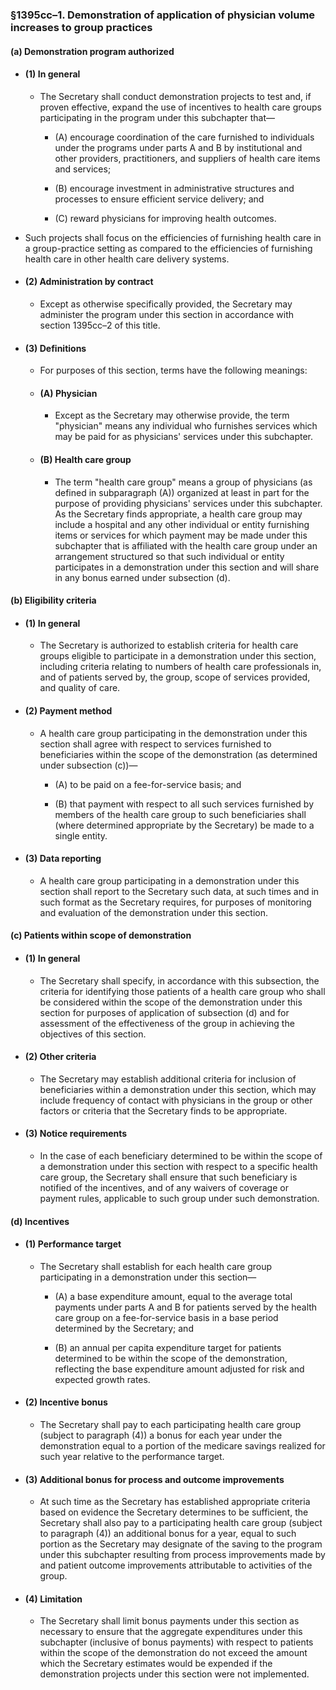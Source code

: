 ### §1395cc–1. Demonstration of application of physician volume increases to group practices
#### (a) Demonstration program authorized
* #### (1) In general
  * The Secretary shall conduct demonstration projects to test and, if proven effective, expand the use of incentives to health care groups participating in the program under this subchapter that—

    * (A) encourage coordination of the care furnished to individuals under the programs under parts A and B by institutional and other providers, practitioners, and suppliers of health care items and services;

    * (B) encourage investment in administrative structures and processes to ensure efficient service delivery; and

    * (C) reward physicians for improving health outcomes.


* Such projects shall focus on the efficiencies of furnishing health care in a group-practice setting as compared to the efficiencies of furnishing health care in other health care delivery systems.

* #### (2) Administration by contract
  * Except as otherwise specifically provided, the Secretary may administer the program under this section in accordance with section 1395cc–2 of this title.

* #### (3) Definitions
  * For purposes of this section, terms have the following meanings:

  * #### (A) Physician
    * Except as the Secretary may otherwise provide, the term "physician" means any individual who furnishes services which may be paid for as physicians' services under this subchapter.

  * #### (B) Health care group
    * The term "health care group" means a group of physicians (as defined in subparagraph (A)) organized at least in part for the purpose of providing physicians' services under this subchapter. As the Secretary finds appropriate, a health care group may include a hospital and any other individual or entity furnishing items or services for which payment may be made under this subchapter that is affiliated with the health care group under an arrangement structured so that such individual or entity participates in a demonstration under this section and will share in any bonus earned under subsection (d).

#### (b) Eligibility criteria
* #### (1) In general
  * The Secretary is authorized to establish criteria for health care groups eligible to participate in a demonstration under this section, including criteria relating to numbers of health care professionals in, and of patients served by, the group, scope of services provided, and quality of care.

* #### (2) Payment method
  * A health care group participating in the demonstration under this section shall agree with respect to services furnished to beneficiaries within the scope of the demonstration (as determined under subsection (c))—

    * (A) to be paid on a fee-for-service basis; and

    * (B) that payment with respect to all such services furnished by members of the health care group to such beneficiaries shall (where determined appropriate by the Secretary) be made to a single entity.

* #### (3) Data reporting
  * A health care group participating in a demonstration under this section shall report to the Secretary such data, at such times and in such format as the Secretary requires, for purposes of monitoring and evaluation of the demonstration under this section.

#### (c) Patients within scope of demonstration
* #### (1) In general
  * The Secretary shall specify, in accordance with this subsection, the criteria for identifying those patients of a health care group who shall be considered within the scope of the demonstration under this section for purposes of application of subsection (d) and for assessment of the effectiveness of the group in achieving the objectives of this section.

* #### (2) Other criteria
  * The Secretary may establish additional criteria for inclusion of beneficiaries within a demonstration under this section, which may include frequency of contact with physicians in the group or other factors or criteria that the Secretary finds to be appropriate.

* #### (3) Notice requirements
  * In the case of each beneficiary determined to be within the scope of a demonstration under this section with respect to a specific health care group, the Secretary shall ensure that such beneficiary is notified of the incentives, and of any waivers of coverage or payment rules, applicable to such group under such demonstration.

#### (d) Incentives
* #### (1) Performance target
  * The Secretary shall establish for each health care group participating in a demonstration under this section—

    * (A) a base expenditure amount, equal to the average total payments under parts A and B for patients served by the health care group on a fee-for-service basis in a base period determined by the Secretary; and

    * (B) an annual per capita expenditure target for patients determined to be within the scope of the demonstration, reflecting the base expenditure amount adjusted for risk and expected growth rates.

* #### (2) Incentive bonus
  * The Secretary shall pay to each participating health care group (subject to paragraph (4)) a bonus for each year under the demonstration equal to a portion of the medicare savings realized for such year relative to the performance target.

* #### (3) Additional bonus for process and outcome improvements
  * At such time as the Secretary has established appropriate criteria based on evidence the Secretary determines to be sufficient, the Secretary shall also pay to a participating health care group (subject to paragraph (4)) an additional bonus for a year, equal to such portion as the Secretary may designate of the saving to the program under this subchapter resulting from process improvements made by and patient outcome improvements attributable to activities of the group.

* #### (4) Limitation
  * The Secretary shall limit bonus payments under this section as necessary to ensure that the aggregate expenditures under this subchapter (inclusive of bonus payments) with respect to patients within the scope of the demonstration do not exceed the amount which the Secretary estimates would be expended if the demonstration projects under this section were not implemented.